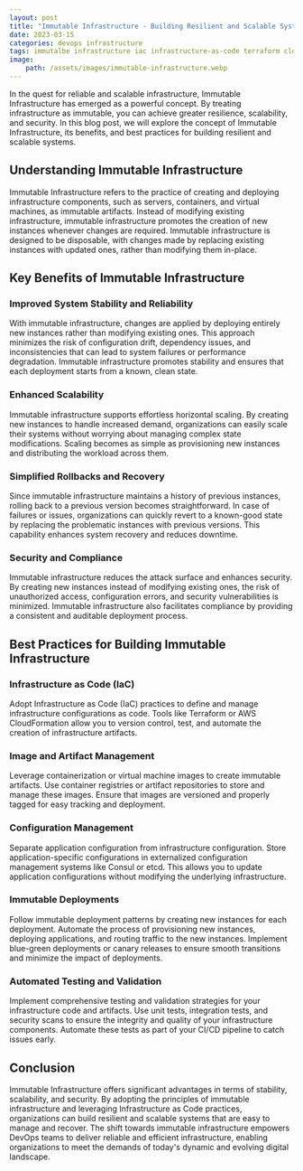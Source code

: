 ```yaml
---
layout: post
title: "Immutable Infrastructure - Building Resilient and Scalable Systems"
date: 2023-03-15
categories: devops infrastructure
tags: immutalbe infrastructure iac infrastructure-as-code terraform cloud kubernetes docker
image:
    path: /assets/images/immutable-infrastructure.webp
---
```


In the quest for reliable and scalable infrastructure, Immutable Infrastructure has emerged as a powerful concept. By treating infrastructure as immutable, you can achieve greater resilience, scalability, and security. In this blog post, we will explore the concept of Immutable Infrastructure, its benefits, and best practices for building resilient and scalable systems.

## Understanding Immutable Infrastructure

Immutable Infrastructure refers to the practice of creating and deploying infrastructure components, such as servers, containers, and virtual machines, as immutable artifacts. Instead of modifying existing infrastructure, immutable infrastructure promotes the creation of new instances whenever changes are required. Immutable infrastructure is designed to be disposable, with changes made by replacing existing instances with updated ones, rather than modifying them in-place.

## Key Benefits of Immutable Infrastructure

### Improved System Stability and Reliability

With immutable infrastructure, changes are applied by deploying entirely new instances rather than modifying existing ones. This approach minimizes the risk of configuration drift, dependency issues, and inconsistencies that can lead to system failures or performance degradation. Immutable infrastructure promotes stability and ensures that each deployment starts from a known, clean state.

### Enhanced Scalability

Immutable infrastructure supports effortless horizontal scaling. By creating new instances to handle increased demand, organizations can easily scale their systems without worrying about managing complex state modifications. Scaling becomes as simple as provisioning new instances and distributing the workload across them.

### Simplified Rollbacks and Recovery

Since immutable infrastructure maintains a history of previous instances, rolling back to a previous version becomes straightforward. In case of failures or issues, organizations can quickly revert to a known-good state by replacing the problematic instances with previous versions. This capability enhances system recovery and reduces downtime.

### Security and Compliance

Immutable infrastructure reduces the attack surface and enhances security. By creating new instances instead of modifying existing ones, the risk of unauthorized access, configuration errors, and security vulnerabilities is minimized. Immutable infrastructure also facilitates compliance by providing a consistent and auditable deployment process.

## Best Practices for Building Immutable Infrastructure

### Infrastructure as Code (IaC)

Adopt Infrastructure as Code (IaC) practices to define and manage infrastructure configurations as code. Tools like Terraform or AWS CloudFormation allow you to version control, test, and automate the creation of infrastructure artifacts.

### Image and Artifact Management

Leverage containerization or virtual machine images to create immutable artifacts. Use container registries or artifact repositories to store and manage these images. Ensure that images are versioned and properly tagged for easy tracking and deployment.

### Configuration Management

Separate application configuration from infrastructure configuration. Store application-specific configurations in externalized configuration management systems like Consul or etcd. This allows you to update application configurations without modifying the underlying infrastructure.

### Immutable Deployments

Follow immutable deployment patterns by creating new instances for each deployment. Automate the process of provisioning new instances, deploying applications, and routing traffic to the new instances. Implement blue-green deployments or canary releases to ensure smooth transitions and minimize the impact of deployments.

### Automated Testing and Validation

Implement comprehensive testing and validation strategies for your infrastructure code and artifacts. Use unit tests, integration tests, and security scans to ensure the integrity and quality of your infrastructure components. Automate these tests as part of your CI/CD pipeline to catch issues early.

## Conclusion

Immutable Infrastructure offers significant advantages in terms of stability, scalability, and security. By adopting the principles of immutable infrastructure and leveraging Infrastructure as Code practices, organizations can build resilient and scalable systems that are easy to manage and recover. The shift towards immutable infrastructure empowers DevOps teams to deliver reliable and efficient infrastructure, enabling organizations to meet the demands of today's dynamic and evolving digital landscape.
